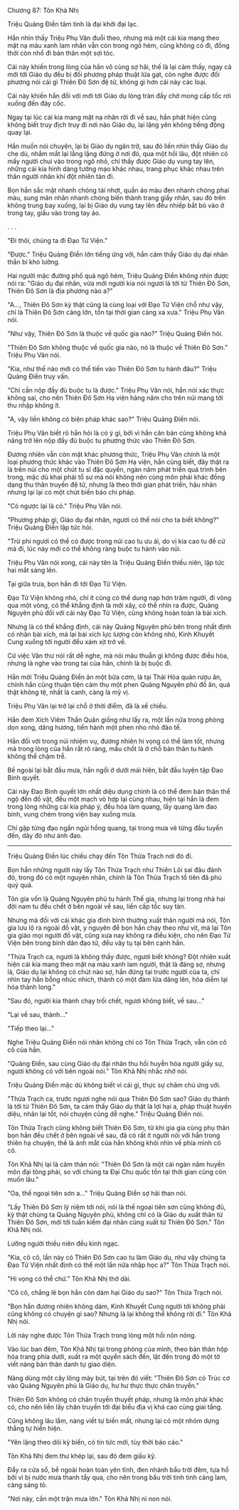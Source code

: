 




Chương 87: Tôn Khả Nhị


Triệu Quảng Điền tâm tình là đại khởi đại lạc.

Hắn nhìn thấy Triệu Phụ Vân đuổi theo, nhưng mà một cái kia mang theo mặt nạ màu xanh lam nhân vẫn còn trong ngõ hẻm, cũng không có đi, đồng thời còn nhổ đi bản thân một sợi tóc.

Cái này khiến trong lòng của hắn vô cùng sợ hãi, thế là lại cảm thấy, ngay cả mới tới Giáo dụ đều bị đối phương pháp thuật lừa gạt, còn nghe được đối phương nói cái gì Thiên Đô Sơn đệ tử, không gì hơn cái này các loại.

Cái này khiến hắn đối với mới tới Giáo dụ lòng tràn đầy chờ mong cấp tốc rơi xuống đến đáy cốc.

Ngay tại lúc cái kia mang mặt nạ nhân rời đi về sau, hắn phát hiện cũng không biết truy địch truy đi nơi nào Giáo dụ, lại lặng yên không tiếng động quay lại.

Hắn muốn nói chuyện, lại bị Giáo dụ ngăn trở, sau đó liền nhìn thấy Giáo dụ che dù, nhắm mắt lại lẳng lặng đứng ở nơi đó, qua một hồi lâu, đột nhiên có mấy người chui vào trong ngõ nhỏ, chỉ thấy được Giáo dụ vung tay lên, những cái kia hình dáng tướng mạo khác nhau, trang phục khác nhau trên thân người nhân khí đột nhiên tản đi.

Bọn hắn sắc mặt nhanh chóng tái nhợt, quần áo màu đen nhanh chóng phai màu, sung mãn nhân nhanh chóng biến thành trang giấy nhân, sau đó trên không trung bay xuống, lại bị Giáo dụ vung tay lên đều nhiếp bắt bỏ vào ở trong tay, giấu vào trong tay áo.

. . .

"Đi thôi, chúng ta đi Đạo Tử Viện."

"Được." Triệu Quảng Điền lớn tiếng ứng với, hắn cảm thấy Giáo dụ đại nhân thần bí khó lường.

Hai người mặc đường phố quá ngõ hẻm, Triệu Quảng Điền không nhịn được nói ra: "Giáo dụ đại nhân, vừa mới người kia nói ngươi là tới từ Thiên Đô Sơn, Thiên Đô Sơn là địa phương nào a?"

"A..., Thiên Đô Sơn kỳ thật cũng là cùng loại với Đạo Tử Viện chỗ như vậy, chỉ là Thiên Đô Sơn càng lớn, tồn tại thời gian càng xa xưa." Triệu Phụ Vân nói.

"Như vậy, Thiên Đô Sơn là thuộc về quốc gia nào?" Triệu Quảng Điền hỏi.

"Thiên Đô Sơn không thuộc về quốc gia nào, nó là thuộc về Thiên Đô Sơn." Triệu Phụ Vân nói.

"Kia, như thế nào mới có thể tiến vào Thiên Đô Sơn tu hành đâu?" Triệu Quảng Điền truy vấn.

"Chỉ cần nộp đầy đủ buộc tu là được." Triệu Phụ Vân nói, hắn nói xác thực không sai, cho nên Thiên Đô Sơn Hạ viện hàng năm cho trên núi mang tới thu nhập không ít.

"A, vậy liền không có biện pháp khác sao?" Triệu Quảng Điền nói.

Triệu Phụ Vân biết rõ hắn hỏi là có ý gì, bởi vì hắn căn bản cũng không khả năng trở lên nộp đầy đủ buộc tu phương thức vào Thiên Đô Sơn.

Đương nhiên vẫn còn mặt khác phương thức, Triệu Phụ Vân chính là một loại phương thức khác vào Thiên Đô Sơn Hạ viện, hắn cũng biết, đây thật ra là trên núi cho một chút tu sĩ đặc quyền, ngàn năm phát triển quá trình bên trong, mặc dù khai phái tổ sư mà nói không nên cùng môn phái khác đồng dạng thu thân truyền đệ tử, nhưng là theo thời gian phát triển, hậu nhân nhưng lại lại có một chút biến báo chi pháp.

"Có ngược lại là có." Triệu Phụ Vân nói.

"Phương pháp gì, Giáo dụ đại nhân, ngươi có thể nói cho ta biết không?" Triệu Quảng Điền lập tức hỏi.

"Trừ phi ngươi có thể có được trong núi cao tu ưu ái, do vị kia cao tu đề cử mà đi, lúc này mới có thể không ràng buộc tu hành vào núi.

Triệu Phụ Vân nói xong, cái này tên là Triệu Quảng Điền thiếu niên, lập tức hai mắt sáng lên.

Tại giữa trưa, bọn hắn đi tới Đạo Tử Viện.

Đạo Tử Viện không nhỏ, chí ít cũng có thể dung nạp hơn trăm người, đi vòng qua một vòng, có thể khẳng định là mới xây, có thể nhìn ra được, Quảng Nguyên phủ đối với cái này Đạo Tử Viện, cũng không hoàn toàn là bài xích.

Nhưng là có thể khẳng định, cái này Quảng Nguyên phủ bên trong nhất định có nhân bài xích, mà lại bài xích lực lượng còn không nhỏ, Kinh Khuyết Cung xuống tới người đều xám xịt trở về.

Cứ việc Văn thư nói rất dễ nghe, mà nói mâu thuẫn gì không được điều hòa, nhưng là nghe vào trong tai của hắn, chính là bị buộc đi.

Hắn mời Triệu Quảng Điền ăn một bữa cơm, là tại Thái Hòa quán rượu ăn, chính hắn cũng thuận tiện cảm thụ một phen Quảng Nguyên phủ đồ ăn, quả thật không tệ, nhất là canh, càng là mỹ vị.

Triệu Phụ Vân lại trở lại chỗ ở thời điểm, đã là xế chiều.

Hắn đem Xích Viêm Thần Quân giống như lấy ra, một lần nữa trong phòng dọn xong, dâng hương, tiến hành một phen nho nhỏ đảo tế.

Hắn đối với trong núi nhiệm vụ, đương nhiên hi vọng có thể làm tốt, nhưng mà trong lòng của hắn rất rõ ràng, mấu chốt là ở chỗ bản thân tu hành không thể chậm trễ.

Bề ngoài lại bắt đầu mưa, hắn ngồi ở dưới mái hiên, bắt đầu luyện tập Đao Binh quyết.

Cái này Đao Binh quyết lớn nhất diệu dụng chính là có thể đem bản thân thể ngộ đến đồ vật, đều một mạch vò hợp lại cùng nhau, hiện tại hắn là đem trong lòng những cái kia pháp ý, đều hóa làm quang, lấy quang làm đao binh, vung chém trong viện bay xuống mưa.

Chỉ gặp từng đạo ngắn ngủi hồng quang, tại trong mưa vẽ từng đầu tuyến đến, dây đỏ như ánh đao.

-----------------

Triệu Quảng Điền lúc chiều chạy đến Tôn Thừa Trạch nơi đó đi.

Bọn hắn những người này lấy Tôn Thừa Trạch như Thiên Lôi sai đâu đánh đó, trong đó có một nguyên nhân, chính là Tôn Thừa Trạch tổ tiên đã phú quý quá.

Tôn gia vốn là Quảng Nguyên phủ tu hành Thế gia, nhưng lại trong nhà hai đời nam tu đều chết ở bên ngoài về sau, liền cấp tốc suy tàn.

Nhưng mà đối với cái khác gia đình bình thường xuất thân người mà nói, Tôn gia lưu lộ ra ngoài đồ vật, y nguyên để bọn hắn chạy theo như vịt, mà lại Tôn gia giáo mọi người đồ vật, cũng xưa nay không ra điều kiện, cho nên Đạo Tử Viện bên trong bình dân đạo tử, đều vây tụ tại bên cạnh hắn.

"Thừa Trạch ca, ngươi là không thấy được, ngươi biết không? Đột nhiên xuất hiện cái kia mang theo mặt nạ màu xanh lam người, thật là đáng sợ, nhưng là, Giáo dụ lại không có chút nào sợ, hắn đứng tại trước người của ta, chỉ nhìn tay hắn bỗng nhúc nhích, thành có một đám lửa dâng lên, hỏa diễm lại hóa thành long."

"Sau đó, người kia thành chạy trối chết, ngươi không biết, về sau..."

"Lại về sau, thành..."

"Tiếp theo lại..."

Nghe Triệu Quảng Điền nói nhân không chỉ có Tôn Thừa Trạch, vẫn còn cô cô của hắn.

"Quảng Điền, sau cùng Giáo dụ đại nhân thu hồi huyễn hóa người giấy sự, ngươi không có với bên ngoài nói." Tôn Khả Nhị nhắc nhở nói.

Triệu Quảng Điền mặc dù không biết vì cái gì, thực sự chăm chú ứng với.

"Thừa Trạch ca, trước ngươi nghe nói qua Thiên Đô Sơn sao? Giáo dụ thành là tới từ Thiên Đô Sơn, ta cảm thấy Giáo dụ thật là lợi hại a, pháp thuật huyền diệu, nhân lại tốt, nói chuyện cũng dễ nghe." Triệu Quảng Điền nói.

Tôn Thừa Trạch cũng không biết Thiên Đô Sơn, từ khi gia gia cùng phụ thân bọn hắn đều chết ở bên ngoài về sau, đã có rất ít người nói với hắn trong thiên hạ chuyện, thế là ánh mắt của hắn không khỏi nhìn về phía mình cô cô.

Tôn Khả Nhị lại là cảm thán nói: "Thiên Đô Sơn là một cái ngàn năm huyền môn đại tông phái, so với chúng ta Đại Chu quốc tồn tại thời gian cũng còn muốn lâu."

"Oa, thế ngoại tiên sơn a..." Triệu Quảng Điền sợ hãi than nói.

"Lấy Thiên Đô Sơn lý niệm tới nói, nói là thế ngoại tiên sơn cũng không đủ, kỳ thật chúng ta Quảng Nguyên phủ, không chỉ có là Giáo dụ xuất thân từ Thiên Đô Sơn, mới tới tuần kiểm đại nhân cũng xuất từ Thiên Đô Sơn." Tôn Khả Nhị nói.

Lưỡng người thiếu niên đều kinh ngạc.

"Kia, cô cô, lần này có Thiên Đô Sơn cao tu làm Giáo dụ, như vậy chúng ta Đạo Tử Viện nhất định có thể một lần nữa nhập học a?" Tôn Thừa Trạch nói.

"Hi vọng có thể chứ." Tôn Khả Nhị thở dài.

"Cô cô, chẳng lẽ bọn hắn còn dám hại Giáo dụ sao?" Tôn Thừa Trạch nói.

"Bọn hắn đương nhiên không dám, Kinh Khuyết Cung người tới không phải cũng không có chuyện gì sao? Nhưng là lại không thể không rời đi." Tôn Khả Nhị nói.

Lời này nghe được Tôn Thừa Trạch trong lòng một hồi nôn nóng.

Vào lúc ban đêm, Tôn Khả Nhị tại trong phòng của mình, theo bản thân hộp hóa trang phía dưới, xuất ra một quyển sách đến, lật đến trong đó một tờ viết nàng bản thân danh tự giao diện.

Nàng dùng một cây lông mày bút, tại trên đó viết: "Thiên Đô Sơn có Trúc cơ vào Quảng Nguyên phủ là Giáo dụ, hư hư thực thực chân truyền."

Thiên Đô Sơn không có chân truyền thuyết pháp, nhưng là môn phái khác có, cho nên liền lấy chân truyền tới đại biểu địa vị khá cao cùng giai tầng.

Cũng không lâu lắm, nàng viết tự biến mất, nhưng lại có một nhóm dựng thẳng tự hiển hiện.

"Yên lặng theo dõi kỳ biến, có tin tức mới, tùy thời báo cáo."

Tôn Khả Nhị đem thư khép lại, sau đó đem giấu kỹ.

Đẩy ra cửa sổ, bề ngoài hoàn toàn yên tĩnh, đen nhánh bầu trời đêm, tựa hồ bởi vì bị nước mưa thanh tẩy qua, cho nên trong bầu trời tinh tinh càng lam, càng sáng tỏ.

"Nơi này, cần một trận mưa lớn." Tôn Khả Nhị nỉ non nói.





